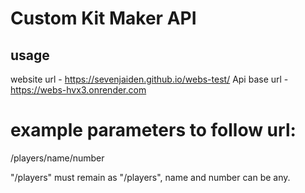 # Custom Kit Maker API

## usage
website url - https://sevenjaiden.github.io/webs-test/
Api base url - https://webs-hvx3.onrender.com

# example parameters to follow url:
/players/name/number

"/players" must remain as "/players", name and number can be any.

